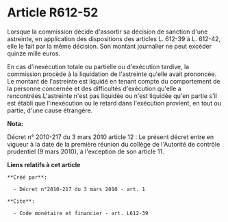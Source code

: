 # Article R612-52

Lorsque la commission décide d'assortir sa décision de sanction d'une astreinte, en application des dispositions des articles
L. 612-39 à L. 612-42, elle le fait par la même décision. Son montant journalier ne peut excéder quinze mille euros. 

En cas d'inexécution totale ou partielle ou d'exécution tardive, la commission procède à la liquidation de l'astreinte
qu'elle avait prononcée. Le montant de l'astreinte est liquidé en tenant compte du comportement de la personne concernée et
des difficultés d'exécution qu'elle a rencontrées.L'astreinte n'est pas liquidée ou n'est liquidée qu'en partie s'il est
établi que l'inexécution ou le retard dans l'exécution provient, en tout ou partie, d'une cause étrangère.

**Nota:**

Décret n° 2010-217 du 3 mars 2010 article 12 : Le présent décret entre en vigueur à la date de la première réunion du collège
de l'Autorité de contrôle prudentiel (9 mars 2010), à l'exception de son article 11.

**Liens relatifs à cet article**

	**Créé par**:

	  - Décret n°2010-217 du 3 mars 2010 - art. 1

	**Cite**:

	  - Code monétaire et financier - art. L612-39

